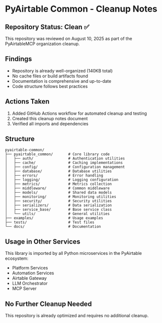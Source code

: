# PyAirtable Common - Cleanup Notes

## Repository Status: Clean ✅

This repository was reviewed on August 10, 2025 as part of the PyAirtableMCP organization cleanup.

## Findings
- Repository is already well-organized (140KB total)
- No cache files or build artifacts found
- Documentation is comprehensive and up-to-date
- Code structure follows best practices

## Actions Taken
1. Added GitHub Actions workflow for automated cleanup and testing
2. Created this cleanup notes document
3. Verified all imports and dependencies

## Structure
```
pyairtable-common/
├── pyairtable_common/       # Core library code
│   ├── auth/                # Authentication utilities
│   ├── cache/               # Caching implementations
│   ├── config/              # Configuration management
│   ├── database/            # Database utilities
│   ├── errors/              # Error handling
│   ├── logging/             # Logging configuration
│   ├── metrics/             # Metrics collection
│   ├── middleware/          # Common middleware
│   ├── models/              # Shared data models
│   ├── monitoring/          # Monitoring utilities
│   ├── security/            # Security utilities
│   ├── serializers/         # Data serialization
│   ├── service_base/        # Base service class
│   └── utils/               # General utilities
├── examples/                # Usage examples
├── tests/                   # Test files
└── docs/                    # Documentation
```

## Usage in Other Services
This library is imported by all Python microservices in the PyAirtable ecosystem:
- Platform Services
- Automation Services
- Airtable Gateway
- LLM Orchestrator
- MCP Server

## No Further Cleanup Needed
This repository is already optimized and requires no additional cleanup.